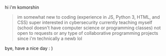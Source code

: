 hi i'm komorshin

> im somewhat new to coding (experience in JS, Python 3, HTML, and CSS)
> super interested in cybersecurity
> currently teaching myself (school doesn't have computer science or programming classes)
> not open to requests or any type of collaborative programming projects since i'm technically a newb lol

bye, have a nice day : )
